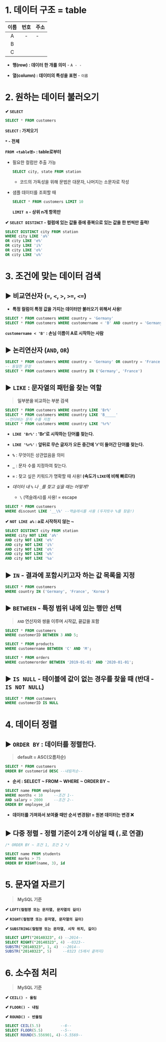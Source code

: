 # 1. 데이터 구조 = table

| 이름  | 번호  | 주소  |
|:---:|:---:| --- |
| A   | -   | -   |
| B   |     |     |
| C   |     |     |

* **행(row) : 데이터 한 개를 의미** - `A - -`

* **열(column) : 데이터의 특성을 표현** - `이름`

# 2. 원하는 데이터 불러오기

**✔ `SELECT`**

```sql
SELECT * FROM customers
```

**`SELECT` : 가져오기**

**`*` - 전체**

**`FROM <table명>` : table로부터**

* 필요한 컬럼만 추출 가능
  
  ```sql
  SELECT city, state FROM station
  ```
  
  * 코드의 가독성을 위해 문법은 대문자, 나머지는 소문자로 작성

* 샘플 데이터를 조회할 때
  
  ```sql
  SELECT * FROM customers LIMIT 10
  ```
  
  **`LIMIT n` - 상위 n개 항목만**

**✔ `SELECT DISTINCT` - 컬럼에 있는 값들 중에 중복으로 있는 값을 한 번씩만 출력!**

```sql
SELECT DISTINCT city FROM station
WHERE city LIKE 'a%'
OR city LIKE 'e%'
OR city LIKE 'i%'
OR city LIKE 'o%'
OR city LIKE 'u%'
```

# 3. 조건에 맞는 데이터 검색

## ▶️ **비교연산자 (`=`, `<`, `>`, `>=`, `<=`)**

* **특정 컬럼이 특정 값을 가지는 데이터만 불러오기 위해서 사용!**

```sql
SELECT * FROM customers WHERE country = 'Germany'
SELECT * FROM customers WHERE customername < 'B' AND country = 'Germany'
```

**`customername < 'B'` : 손님 이름이 A로 시작하는 사람**

## ▶️ **논리연산자 (`AND`, `OR`)**

```sql
SELECT * FROM customers WHERE country = 'Germany' OR country = 'France'
-- 동일한 문장 
SELECT * FROM customers WHERE country IN ('Germany', 'France')
```

## ▶️ **`LIKE` : 문자열의 패턴을 찾는 역할**

> **일부분을 비교하는 부분 검색**

```sql
SELECT * FROM customers WHERE country LIKE 'Br%'
SELECT * FROM customers WHERE country LIKE 'B_____'
--언더바는 문자 수를 지정
SELECT * FROM customers WHERE country LIKE '%r%'
```

* **`LIKE 'Br%'` : 'Br'로 시작하는 단어를 찾는다.**

* **`LIKE '%r%'` : 앞뒤로 무슨 글자가 오든 중간에 'r'이 들어간 단어를 찾는다.**

* **`%`** : 무엇이든 상관없음을 의미

* **`_`** : 문자 수를 지정하여 찾는다.

* **`=`** : 찾고 싶은 키워드가 명확할 때 사용! **(속도가 `LIKE`에 비해 빠르다!)**

* *데이터 내 `%` 나 `_`를 찾고 싶을 때는 어떻게?*
  
  * `\` (역슬래시)를 사용! = escape

```sql
SELECT * FROM customers
WHERE discount LIKE '__\%' --역슬래시를 사용 (두자릿수 %를 찾음!)
```

**✔ `NOT LIKE a%` : a로 시작하지 않는 ~**

```sql
SELECT DISTINCT city FROM station
WHERE city NOT LIKE 'a%'
AND city NOT LIKE 'e%'
AND city NOT LIKE 'i%'
AND city NOT LIKE 'o%'
AND city NOT LIKE 'u%'
AND city NOT LIKE '%a'
```

## ▶️ **`IN` - 결과에 포함시키고자 하는 값 목록을 지정**

```sql
SELECT * FROM customers
WHERE country IN ('Germany', 'France', 'Korea')
```

## ▶️ **`BETWEEN` - 특정 범위 내에 있는 행만 선택**

> **`AND` 연산자와 쌍을 이루며 시작값, 끝값을 포함**

```sql
SELECT * FROM customers
WHERE customerID BETWEEN 3 AND 5;

SELECT * FROM products
WHERE customername BETWEEN 'C' AND 'M';

SELECT * FROM orders
WHERE customerorder BETWEEN '2019-01-01' AND '2020-01-01';
```

## ▶️ **`IS NULL` - 테이블에 값이 없는 경우를 찾을 때** **(반대 - `IS NOT NULL`)**

```sql
SELECT * FROM customers
WHERE customerID IS NULL
```

# 4. 데이터 정렬

## ▶️ **`ORDER BY` : 데이터를 정렬한다.**

> **default = ASC(오름차순)**

```sql
SELECT * FROM customers
ORDER BY customerid DESC --내림차순--
```

* **순서 : SELECT ~ FROM ~ WHERE ~ ORDER BY ~**

```sql
SELECT name FROM employee
WHERE months < 10     --조건 1--
AND salary > 2000     --조건 2--
ORDER BY employee_id
```

* **데이터를 가져와서 보여줄 때만 순서 변경됨❗ = 원본 데이터는 변경 ❌**

## ▶️ **다중 정렬 - 정렬 기준이 2개 이상일 때 (`,`로 연결)**

```sql
/* ORDER BY ~ 조건 1, 조건 2 */

SELECT name FROM students
WHERE marks > 75
ORDER BY RIGHT(name, 3), id
```

# 5. 문자열 자르기

> **MySQL 기준**

**✔ `LEFT(컬럼명 또는 문자열, 문자열의 길이)`**

**✔ `RIGHT(컬럼명 또는 문자열, 문자열의 길이)`**

**✔ `SUBSTRING(컬럼명 또는 문자열, 시작 위치, 길이)`**

```sql
SELECT LEFT("20140323", 4) --2014--
SELECT RIGHT("20140323", 4) --0323--
SUBSTR("20140323", 1, 4)  --2014--
SUBSTR("20140323", 5)     --0323 (5에서 끝까지)
```

# 6. 소수점 처리

> **MySQL 기준**

**✔ `CEIL() - 올림`**

**✔ `FLOOR() - 내림`**

**✔ `ROUND() - 반올림`**

```sql
SELECT CEIL(5.5)         --6--
SELECT FLOOR(5.5)        --5--
SELECT ROUND(5.556901, 4)--5.5569--
```
